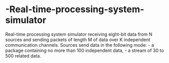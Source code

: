 # -Real-time-processing-system-simulator
Real-time processing system simulator receiving eight-bit data from N sources and sending packets of length M of data over K independent communication channels. Sources send data in the following mode: - a package containing no more than 100 independent data, - a stream of 30 to 500 related data.
